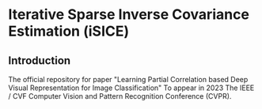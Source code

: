 # Iterative Sparse Inverse Covariance Estimation (iSICE)

## Introduction
The official repository for paper "Learning Partial Correlation based Deep Visual Representation for Image Classification" To appear in 2023 The IEEE / CVF Computer Vision and Pattern Recognition Conference (CVPR).
